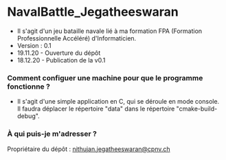 # NavalBattle_Jegatheeswaran
* Il s'agit d'un jeu bataille navale lié à ma formation FPA (Formation Professionnelle Accéléré) d'Informaticien.
* Version : 0.1
* 19.11.20 - Ouverture du dépôt
* 18.12.20 - Publication de la v0.1

### Comment configuer une machine pour que le programme fonctionne ? ###

* Il s'agit d'une simple application en C, qui se déroule en mode console. Il faudra déplacer le répertoire "data" dans le répertoire "cmake-build-debug".

### À qui puis-je m'adresser ? ###

Propriétaire du dépôt : nithujan.jegatheeswaran@cpnv.ch
